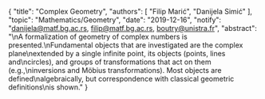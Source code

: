 {
    "title": "Complex Geometry",
    "authors": [
        "Filip Marić",
        "Danijela Simić"
    ],
    "topic": "Mathematics/Geometry",
    "date": "2019-12-16",
    "notify": "danijela@matf.bg.ac.rs, filip@matf.bg.ac.rs, boutry@unistra.fr",
    "abstract": "\nA formalization of geometry of complex numbers is presented.\nFundamental objects that are investigated are the complex plane\nextended by a single infinite point, its objects (points, lines and\ncircles), and groups of transformations that act on them (e.g.,\ninversions and Möbius transformations). Most objects are defined\nalgebraically, but correspondence with classical geometric definitions\nis shown."
}